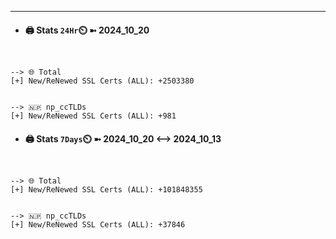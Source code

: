 

---
- #### 🖨️ **Stats** `24Hr`⏲️ ➼ 2024_10_20
```console


--> 🌐 Total
[+] New/ReNewed SSL Certs (ALL): +2503380


--> 🇳🇵 np_ccTLDs
[+] New/ReNewed SSL Certs (ALL): +981

```

- #### 🖨️ **Stats** `7Days`⏲️ ➼ 2024_10_20 <--> 2024_10_13
```console


--> 🌐 Total
[+] New/ReNewed SSL Certs (ALL): +101848355


--> 🇳🇵 np_ccTLDs
[+] New/ReNewed SSL Certs (ALL): +37846

```


